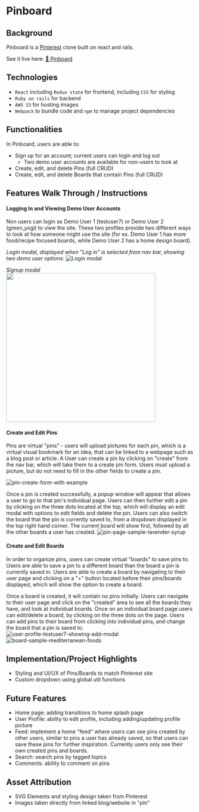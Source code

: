 # Pinboard

## Background
Pinboard is a [Pinterest](https://www.pinterest.com/) clone built on react and rails.

See it live here: [📌 Pinboard](https://pin-board-8f19ce7d10cc.herokuapp.com/)

## Technologies
- `React` including `Redux state` for frontend, including `CSS` for styling
- `Ruby on rails` for backend 
- `AWS S3` for hosting images
- `Webpack` to bundle code and `npm` to manage project dependencies

## Functionalities
In Pinboard, users are able to:

- Sign up for an account; current users can login and log out
    - Two demo user accounts are available for non-users to look at
- Create, edit, and delete Pins (full CRUD)
- Create, edit, and delete Boards that contain Pins (full CRUD)

## Features Walk Through / Instructions

#### Logging In and Viewing Demo User Accounts

Non users can login as Demo User 1 (testuser7) or Demo User 2 (green_yogi) to view the site. These two profiles provide two different ways to look at how someone might use the site (for ex. Demo User 1 has more food/recipe focused boards, while Demo User 2 has a home design board).

*Login modal, displayed when "Log in" is selected from nav bar, showing two demo user options:*
![Login modal](https://github.com/caroline495/pinboard/assets/141605699/bea3073a-069c-4d97-b821-5973329751a2)

*Signup modal*<br>
<img src="https://github.com/caroline495/pinboard/assets/141605699/78f6d896-7b69-4372-94ed-f6373bf3e759" width="400px">


#### Create and Edit Pins

Pins are virtual "pins" - users will upload pictures for each pin, which is a virtual visual bookmark for an idea, that can be linked to a webpage such as a blog post or article. A User can create a pin by clicking on "create" from the nav bar, which will take them to a create pin form. Users must upload a picture, but do not need to fill in the other fields to create a pin. 

![pin-create-form-with-example](https://github.com/caroline495/pinboard/assets/141605699/8560bfe5-6919-4ada-b2fe-b8705dd53e7e)


Once a pin is created successfully, a popup window will appear that allows a user to go to that pin's individual page. Users can then further edit a pin by clicking on the three dots located at the top, which will display an edit modal with options to edit fields and delete the pin. Users can also switch the board that the pin is currently saved to, from a dropdown displayed in the top right hand corner. The current board will show first, followed by all the other boards a user has created.
![pin-page-sample-lavender-syrup](https://github.com/caroline495/pinboard/assets/141605699/5bee9c3d-9f06-489b-8192-08b6125fa2f9)

#### Create and Edit Boards

In order to organize pins, users can create virtual "boards" to save pins to. Users are able to save a pin to a different board than the board a pin is currently saved in. Users are able to create a board by navigating to their user page and clicking on a "+" button located before their pins/boards displayed, which will show the option to create a board. 

Once a board is created, it will contain no pins initially. Users can navigate to their user page and click on the "created" area to see all the boards they have, and look at individual boards. Once on an individual board page users can edit/delete a board, by clicking on the three dots on the page. Users can add pins to their board from clicking into individual pins, and change the board that a pin is saved to.
![user-profile-testuser7-showing-add-modal](https://github.com/caroline495/pinboard/assets/141605699/60eb92fc-fef7-4bbd-b88b-6da7962bcf50)
![board-sample-mediterranean-foods](https://github.com/caroline495/pinboard/assets/141605699/4f1ba73e-fd65-4e8d-b84c-7e9b824616b4)


## Implementation/Project Highlights

- Styling and UI/UX of Pins/Boards to match Pinterest site
- Custom dropdown using global util functions

## Future Features
- Home page: adding transitions to home splash page 
- User Profile: ability to edit profile, including adding/updating profile picture
- Feed: implement a home "feed" where users can see pins created by other users, similar to pins a user has already saved, so that users can save these pins for further inspiration. Currently users only see their own created pins and boards.
- Search: search pins by tagged topics 
- Comments: ability to comment on pins

## Asset Attribution
- SVG Elements and styling design taken from Pinterest
- Images taken directly from linked blog/website in "pin"

